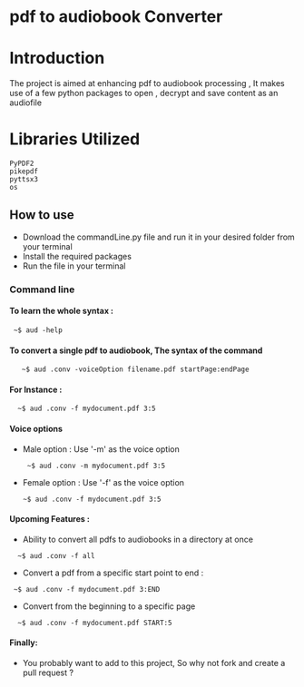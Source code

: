 # pdf to audiobook Converter

# Introduction 
The project is aimed at enhancing pdf to audiobook processing , 
It makes use of a few python packages to open , decrypt and save content as an audiofile

# Libraries Utilized
```shell
PyPDF2
pikepdf
pyttsx3
os
```
## How to use
  - Download the commandLine.py file and run it in your desired folder from your terminal
  - Install the required packages
  - Run the file in your terminal

### Command line
#### To learn the whole syntax : 
 
   ```shell
    ~$ aud -help
   ```
 #### To convert a single pdf to audiobook, The syntax of the command
  ```shell
     ~$ aud .conv -voiceOption filename.pdf startPage:endPage
   ```
 #### For Instance :
   ```shell
     ~$ aud .conv -f mydocument.pdf 3:5
   ```
 #### Voice options 
 - Male option : Use '-m' as the voice option
   ```shell
    ~$ aud .conv -m mydocument.pdf 3:5
   ```
 - Female option : Use '-f' as the voice option
     ```shell
   ~$ aud .conv -f mydocument.pdf 3:5
   ```
 #### Upcoming Features :
  - Ability to convert all pdfs to audiobooks in a directory at once
   
   ```shell
     ~$ aud .conv -f all
   ``` 
  - Convert a pdf from a specific start point to end :
  
   ```shell
    ~$ aud .conv -f mydocument.pdf 3:END
   ```
  - Convert from the beginning to a specific page
  
   ```shell
     ~$ aud .conv -f mydocument.pdf START:5
   ```
#### Finally:
- You probably want to add to this project, So why not fork and create a pull request ?
